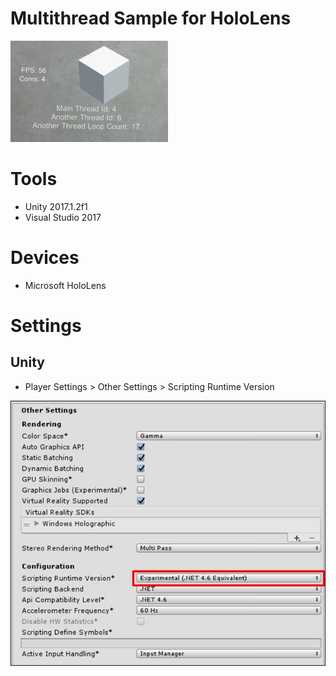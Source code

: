 # Multithread Sample for HoloLens

<img src="External/ReadMeImages/MultiThreadSample01.jpg" width="50%">

# Tools
* Unity 2017.1.2f1
* Visual Studio 2017

# Devices
* Microsoft HoloLens

# Settings
## Unity
* Player Settings > Other Settings > Scripting Runtime Version

<img src="External/ReadMeImages/UnityScriptingRuntimeVersion.jpg">
